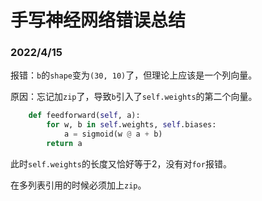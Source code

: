 # 手写神经网络错误总结

### 2022/4/15

报错：`b`的`shape`变为`(30, 10)`了，但理论上应该是一个列向量。

原因：忘记加`zip`了，导致`b`引入了`self.weights`的第二个向量。

```python
    def feedforward(self, a):
        for w, b in self.weights, self.biases:
            a = sigmoid(w @ a + b)
        return a
```

此时`self.weights`的长度又恰好等于2，没有对`for`报错。

在多列表引用的时候必须加上`zip`。
